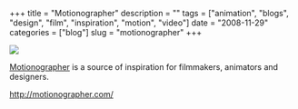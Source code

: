 +++
title = "Motionographer"
description = ""
tags = ["animation", "blogs", "design", "film", "inspiration", "motion", "video"]
date = "2008-11-29"
categories = ["blog"]
slug = "motionographer"
+++



  <div class="notebook-screenshot"><a href="http://motionographer.com/"><img src="//konigi.com/media/bluga/wt4931991aba001_0.jpg"/></a></div><p><a href="http://motionographer.com/">Motionographer</a> is a source of inspiration for filmmakers, animators and designers.</p>
    
  <a href="http://motionographer.com/">http://motionographer.com/</a>
